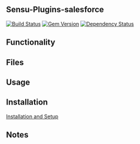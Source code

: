 ## Sensu-Plugins-salesforce

[![Build Status](https://travis-ci.org/sensu-plugins/sensu-plugins-salesforce.svg?branch=master)](https://travis-ci.org/sensu-plugins/sensu-plugins-salesforce)
[![Gem Version](https://badge.fury.io/rb/sensu-plugins-salesforce.svg)](http://badge.fury.io/rb/sensu-plugins-salesforce)
[![Dependency Status](https://gemnasium.com/sensu-plugins/sensu-plugins-salesforce.svg)](https://gemnasium.com/sensu-plugins/sensu-plugins-salesforce)

## Functionality

## Files

## Usage

## Installation

[Installation and Setup](http://sensu-plugins.io/docs/installation_instructions.html)

## Notes
